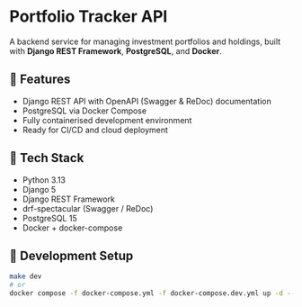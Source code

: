 # Portfolio Tracker API

A backend service for managing investment portfolios and holdings, built with **Django REST Framework**, **PostgreSQL**, and **Docker**.

## 🚀 Features
- Django REST API with OpenAPI (Swagger & ReDoc) documentation
- PostgreSQL via Docker Compose
- Fully containerised development environment
- Ready for CI/CD and cloud deployment

## 🧱 Tech Stack
- Python 3.13
- Django 5
- Django REST Framework
- drf-spectacular (Swagger / ReDoc)
- PostgreSQL 15
- Docker + docker-compose

## 🧰 Development Setup
```bash
make dev
# or
docker compose -f docker-compose.yml -f docker-compose.dev.yml up -d --build
